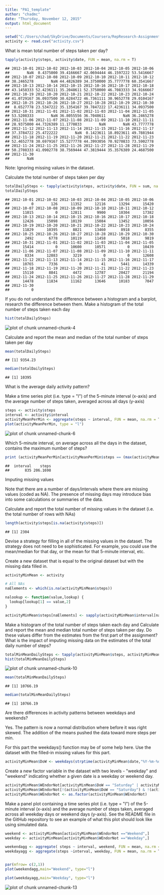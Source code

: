 ```yaml
---
title: "PA1_template"
author: "chadmc"
date: "Thursday, November 12, 2015"
output: html_document
---
```




```r
setwd("C:/Users/chad/SkyDrive/Documents/Coursera/RepResearch-Assignment1")
activity <- read.csv("activity.csv")
```



What is mean total number of steps taken per day?

```r
tapply(activity$steps, activity$date, FUN = mean, na.rm = T)
```

```
## 2012-10-01 2012-10-02 2012-10-03 2012-10-04 2012-10-05 2012-10-06 
##        NaN  0.4375000 39.4166667 42.0694444 46.1597222 53.5416667 
## 2012-10-07 2012-10-08 2012-10-09 2012-10-10 2012-10-11 2012-10-12 
## 38.2465278        NaN 44.4826389 34.3750000 35.7777778 60.3541667 
## 2012-10-13 2012-10-14 2012-10-15 2012-10-16 2012-10-17 2012-10-18 
## 43.1458333 52.4236111 35.2048611 52.3750000 46.7083333 34.9166667 
## 2012-10-19 2012-10-20 2012-10-21 2012-10-22 2012-10-23 2012-10-24 
## 41.0729167 36.0937500 30.6284722 46.7361111 30.9652778 29.0104167 
## 2012-10-25 2012-10-26 2012-10-27 2012-10-28 2012-10-29 2012-10-30 
##  8.6527778 23.5347222 35.1354167 39.7847222 17.4236111 34.0937500 
## 2012-10-31 2012-11-01 2012-11-02 2012-11-03 2012-11-04 2012-11-05 
## 53.5208333        NaN 36.8055556 36.7048611        NaN 36.2465278 
## 2012-11-06 2012-11-07 2012-11-08 2012-11-09 2012-11-10 2012-11-11 
## 28.9375000 44.7326389 11.1770833        NaN        NaN 43.7777778 
## 2012-11-12 2012-11-13 2012-11-14 2012-11-15 2012-11-16 2012-11-17 
## 37.3784722 25.4722222        NaN  0.1423611 18.8923611 49.7881944 
## 2012-11-18 2012-11-19 2012-11-20 2012-11-21 2012-11-22 2012-11-23 
## 52.4652778 30.6979167 15.5277778 44.3993056 70.9270833 73.5902778 
## 2012-11-24 2012-11-25 2012-11-26 2012-11-27 2012-11-28 2012-11-29 
## 50.2708333 41.0902778 38.7569444 47.3819444 35.3576389 24.4687500 
## 2012-11-30 
##        NaN
```

Note: Ignoring missing values in the dataset.

Calculate the total number of steps taken per day

```r
totalDailySteps <- tapply(activity$steps, activity$date, FUN = sum, na.rm = T)
totalDailySteps
```

```
## 2012-10-01 2012-10-02 2012-10-03 2012-10-04 2012-10-05 2012-10-06 
##          0        126      11352      12116      13294      15420 
## 2012-10-07 2012-10-08 2012-10-09 2012-10-10 2012-10-11 2012-10-12 
##      11015          0      12811       9900      10304      17382 
## 2012-10-13 2012-10-14 2012-10-15 2012-10-16 2012-10-17 2012-10-18 
##      12426      15098      10139      15084      13452      10056 
## 2012-10-19 2012-10-20 2012-10-21 2012-10-22 2012-10-23 2012-10-24 
##      11829      10395       8821      13460       8918       8355 
## 2012-10-25 2012-10-26 2012-10-27 2012-10-28 2012-10-29 2012-10-30 
##       2492       6778      10119      11458       5018       9819 
## 2012-10-31 2012-11-01 2012-11-02 2012-11-03 2012-11-04 2012-11-05 
##      15414          0      10600      10571          0      10439 
## 2012-11-06 2012-11-07 2012-11-08 2012-11-09 2012-11-10 2012-11-11 
##       8334      12883       3219          0          0      12608 
## 2012-11-12 2012-11-13 2012-11-14 2012-11-15 2012-11-16 2012-11-17 
##      10765       7336          0         41       5441      14339 
## 2012-11-18 2012-11-19 2012-11-20 2012-11-21 2012-11-22 2012-11-23 
##      15110       8841       4472      12787      20427      21194 
## 2012-11-24 2012-11-25 2012-11-26 2012-11-27 2012-11-28 2012-11-29 
##      14478      11834      11162      13646      10183       7047 
## 2012-11-30 
##          0
```

If you do not understand the difference between a histogram and a barplot, research the difference between them. Make a histogram of the total number of steps taken each day

```r
hist(totalDailySteps)
```

![plot of chunk unnamed-chunk-4](figure/unnamed-chunk-4-1.png) 


Calculate and report the mean and median of the total number of steps taken per day

```r
mean(totalDailySteps)
```

```
## [1] 9354.23
```

```r
median(totalDailySteps)
```

```
## [1] 10395
```


What is the average daily activity pattern?

Make a time series plot (i.e. type = "l") of the 5-minute interval (x-axis) and the average number of steps taken, averaged across all days (y-axis)



```r
steps <- activity$steps
interval <- activity$interval
activityMeanPerMin <- aggregate(steps ~ interval, FUN = mean, na.rm = T)
plot(activityMeanPerMin, type = "l")
```

![plot of chunk unnamed-chunk-6](figure/unnamed-chunk-6-1.png) 

Which 5-minute interval, on average across all the days in the dataset, contains the maximum number of steps?


```r
print (activityMeanPerMin[activityMeanPerMin$steps == (max(activityMeanPerMin$steps)),], row.names = F)
```

```
##  interval    steps
##       835 206.1698
```


Imputing missing values

Note that there are a number of days/intervals where there are missing values (coded as NA). The presence of missing days may introduce bias into some calculations or summaries of the data.

Calculate and report the total number of missing values in the dataset (i.e. the total number of rows with NAs)

```r
length(activity$steps[is.na(activity$steps)])
```

```
## [1] 2304
```



Devise a strategy for filling in all of the missing values in the dataset. The strategy does not need to be sophisticated. For example, you could use the mean/median for that day, or the mean for that 5-minute interval, etc.

Create a new dataset that is equal to the original dataset but with the missing data filled in.

```r
activityMinMean <- activity

# All NAs
naElements <- which(is.na(activityMinMean$steps))

nalookup <- function(value,lookup) {
  lookup[lookup[1] == value,2]
}

activityMinMean$steps[naElements] <- sapply(activityMinMean$interval[naElements],nalookup, activityMeanPerMin)
```


Make a histogram of the total number of steps taken each day and Calculate and report the mean and median total number of steps taken per day. Do these values differ from the estimates from the first part of the assignment? What is the impact of imputing missing data on the estimates of the total daily number of steps?


```r
totalMinMeanDailySteps <- tapply(activityMinMean$steps, activityMinMean$date, FUN = sum, na.rm = T)
hist(totalMinMeanDailySteps)
```

![plot of chunk unnamed-chunk-10](figure/unnamed-chunk-10-1.png) 

```r
mean(totalMinMeanDailySteps)
```

```
## [1] 10766.19
```

```r
median(totalMinMeanDailySteps)
```

```
## [1] 10766.19
```


Are there differences in activity patterns between weekdays and weekends?

Yes.  The pattern is now a normal distribution where before it was right skewed.  The addition of the means pushed the data  toward more steps per min.

For this part the weekdays() function may be of some help here. Use the dataset with the filled-in missing values for this part.


```r
activityMinMean$DoW <- weekdays(strptime(activityMinMean$date,"%Y-%m-%d"))
```

Create a new factor variable in the dataset with two levels - "weekday" and "weekend" indicating whether a given date is a weekday or weekend day.

```r
activityMinMean$WEndorNot[activityMinMean$DoW == "Saturday" | activityMinMean$DoW == "Sunday"] <- "Weekend"
activityMinMean$WEndorNot[!(activityMinMean$DoW == "Saturday") & !(activityMinMean$DoW == "Sunday")] <- "Weekday"
activityMinMean$WEndorNot <- as.factor(activityMinMean$WEndorNot)
```


Make a panel plot containing a time series plot (i.e. type = "l") of the 5-minute interval (x-axis) and the average number of steps taken, averaged across all weekday days or weekend days (y-axis). See the README file in the GitHub repository to see an example of what this plot should look like using simulated data.


```r
weekend <- activityMinMean[activityMinMean$WEndorNot =="Weekend",]
weekday <- activityMinMean[activityMinMean$WEndorNot =="Weekday",]

weekendagg <- aggregate( steps ~ interval, weekend, FUN = mean, na.rm = T)
weekdayagg <- aggregate(steps ~interval, weekday, FUN = mean, na.rm = T)


par(mfrow= c(2,1))
plot(weekendagg,main="Weekend", type="l")

plot(weekdayagg,main="Weekday", type="l")
```

![plot of chunk unnamed-chunk-13](figure/unnamed-chunk-13-1.png) 


